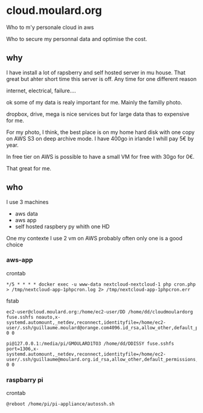 # cloud.moulard.org
Who to m'y personale cloud in aws


Who to secure my personnal data and optimise the cost.

## why

I have install a lot of rapsberry and self hosted server in mu house. That great but ahter short time this server is off. Any time for one different reason

internet, electrical, failure.... 

ok some of my data is realy important for me. Mainly the familly photo. 

dropbox, drive, mega is nice services but for large data thas to expensive for me. 

For my photo, I think, the best place is on my home hard disk with one copy on AWS S3 on deep archive mode. I have 400go in irlande I whill pay 5€ by year. 

In free tier on AWS is possible to have a small VM for free with 30go for 0€. 

That great for me. 

## who

I use 3 machines 
- aws data
- aws app
- self hosted raspbery py whith one HD

One my contexte I use 2 vm on AWS probably often only one is a good choice

### aws-app

crontab 
```
*/5 * * * * docker exec -u www-data nextcloud-nextcloud-1 php cron.php > /tmp/nextcloud-app-1phpcron.log 2> /tmp/nextcloud-app-1phpcron.err

```

fstab
```
ec2-user@cloud.moulard.org:/home/ec2-user/DD /home/dd/cloudmoulardorg  fuse.sshfs noauto,x-systemd.automount,_netdev,reconnect,identityfile=/home/ec2-user/.ssh/guillaume.moulard@orange.com4096.id_rsa,allow_other,default_permissions,uid=33,gid=33 0 0

pi@127.0.0.1:/media/pi/GMOULARD1TO3 /home/dd/DDISSY fuse.sshfs port=1306,x-systemd.automount,_netdev,reconnect,identityfile=/home/ec2-user/.ssh/guillaume@moulard.org.id_rsa,allow_other,default_permissions,uid=33,gid=33 0 0

```

### raspbarry pi


crontab 
```
@reboot /home/pi/pi-appliance/autossh.sh

```